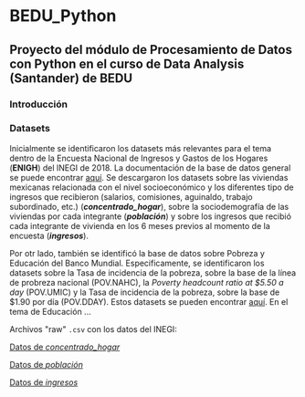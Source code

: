 # BEDU_Python
## Proyecto del módulo de Procesamiento de Datos con Python en el curso de Data Analysis (Santander) de BEDU

### Introducción


### Datasets

Inicialmente se identificaron los datasets más relevantes para el tema dentro de la Encuesta Nacional de Ingresos y Gastos de los Hogares (**ENIGH**) del INEGI de 2018. La documentación de la base de datos general se puede encontrar [aquí](https://www.inegi.org.mx/programas/enigh/nc/2018/#Documentacion). Se descargaron los datasets sobre las viviendas mexicanas relacionada con el nivel socioeconómico y los diferentes tipo de ingresos que recibieron (salarios, comisiones, aguinaldo, trabajo subordinado, etc.) (***concentrado_hogar***), sobre la sociodemografía de las viviendas por cada integrante (***población***) y sobre los ingresos que recibió cada integrante de vivienda en los 6 meses previos al momento de la encuesta (***ingresos***).

Por otr lado, también se identificó la base de datos sobre Pobreza y Educación del Banco Mundial. Especificamente, se identificaron los datasets sobre la Tasa de incidencia de la pobreza, sobre la base de la línea de probreza nacional (POV.NAHC), la *Poverty headcount ratio at $5.50 a day* (POV.UMIC) y la Tasa de incidencia de la pobreza, sobre la base de $1.90 por día (POV.DDAY). Estos datasets se pueden encontrar [aquí](https://data.worldbank.org/topic/poverty?view=chart). En el tema de Educación ...

Archivos "raw" `.csv` con los datos del INEGI:

[Datos de *concentrado_hogar*](https://raw.githubusercontent.com/andresbsa/BEDU_Python/main/conjunto_de_datos_concentradohogar_enigh_2018_ns.csv)

[Datos de *población*](https://raw.githubusercontent.com/andresbsa/BEDU_Python/main/conjunto_de_datos_poblacion_enigh_2018_ns.csv)

[Datos de *ingresos*](https://raw.githubusercontent.com/andresbsa/BEDU_Python/main/conjunto_de_datos_ingresos_enigh_2018_ns.csv)
